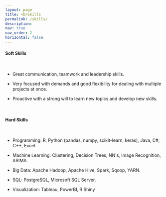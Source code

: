 ```yaml
---
layout: page
title: <b>Skills
permalink: /skills/
description: 
nav: true
nav_order: 2
horizontal: false
---
```

#### Soft Skills

<br>

- Great communication, teamwork and leadership skills.

- Very focused with demands and good flexibility for dealing with multiple projects at once.

- Proactive with a strong will to learn new topics and develop new skills.

<br>

#### Hard Skills

<br>

- Programming: R, Python (pandas, numpy, scikit-learn, keras), Java, C#, C++, Excel.

- Machine Learning: Clustering, Decision Trees, NN's, Image Recognition, ARIMA.

- Big Data: Apache Hadoop, Apache Hive, Spark, Sqoop, YARN.

- SQL: PostgreSQL, Microsoft SQL Server.

- Visualization: Tableau, PowerBI, R Shiny